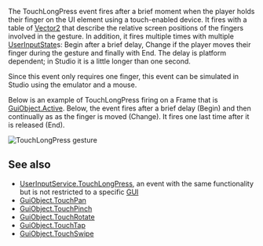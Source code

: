The TouchLongPress event fires after a brief moment when the player holds their finger on the UI element using a touch-enabled device. It fires with a table of [Vector2](https://developer.roblox.com/en-us/api-reference/datatype/Vector2) that describe the relative screen positions of the fingers involved in the gesture. In addition, it fires multiple times with multiple [UserInputState](https://developer.roblox.com/en-us/api-reference/enum/UserInputState)s: Begin after a brief delay, Change if the player moves their finger during the gesture and finally with End. The delay is platform dependent; in Studio it is a little longer than one second.

Since this event only requires one finger, this event can be simulated in Studio using the emulator and a mouse.

Below is an example of TouchLongPress firing on a Frame that is [GuiObject.Active](https://developer.roblox.com/en-us/api-reference/property/GuiObject/Active). Below, the event fires after a brief delay (Begin) and then continually as as the finger is moved (Change). It fires one last time after it is released (End).

![TouchLongPress gesture](https://developer.roblox.com/assets/blt072ee7f898e2b645/GuiObjectTouchLongPressDemo.gif)

See also
--------

*   [UserInputService.TouchLongPress](https://developer.roblox.com/en-us/api-reference/event/UserInputService/TouchLongPress), an event with the same functionality but is not restricted to a specific [GUI](https://developer.roblox.com/en-us/api-reference/class/GuiObject)
*   [GuiObject.TouchPan](https://developer.roblox.com/en-us/api-reference/event/GuiObject/TouchPan)
*   [GuiObject.TouchPinch](https://developer.roblox.com/en-us/api-reference/event/GuiObject/TouchPinch)
*   [GuiObject.TouchRotate](https://developer.roblox.com/en-us/api-reference/event/GuiObject/TouchRotate)
*   [GuiObject.TouchTap](https://developer.roblox.com/en-us/api-reference/event/GuiObject/TouchTap)
*   [GuiObject.TouchSwipe](https://developer.roblox.com/en-us/api-reference/event/GuiObject/TouchSwipe)